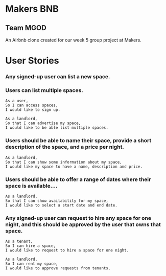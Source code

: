 # Makers BNB
## Team MGOD

An Airbnb clone created for our week 5 group project at Makers.


# User Stories

### Any signed-up user can list a new space.
### Users can list multiple spaces.

```
As a user,  
So I can access spaces,  
I would like to sign up.
```

```
As a landlord,  
So that I can advertise my space,  
I would like to be able list multiple spaces.
```

### Users should be able to name their space, provide a short description of the space, and a price per night.

```
As a landlord,
So that I can show some information about my space,
I would like my space to have a name, description and price.
```

### Users should be able to offer a range of dates where their space is available....

```
As a landlord,
So that I can show availability for my space,
I would like to select a start date and end date.
```

### Any signed-up user can request to hire any space for one night, and this should be approved by the user that owns that space.

```
As a tenant,
So I can hire a space,
I would like to request to hire a space for one night.
```

```
As a landlord,
So I can rent my space,
I would like to approve requests from tenants.
```